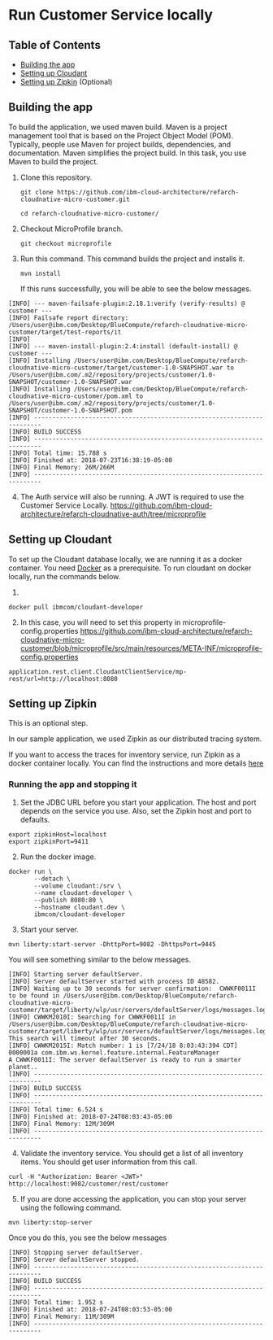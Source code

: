 # Run Customer Service locally

## Table of Contents

* [Building the app](#building-the-app)
* [Setting up Cloudant](#setting-up-cloudant)
* [Setting up Zipkin](#setting-up-zipkin) (Optional)

## Building the app

To build the application, we used maven build. Maven is a project management tool that is based on the Project Object Model (POM). Typically, people use Maven for project builds, dependencies, and documentation. Maven simplifies the project build. In this task, you use Maven to build the project.

1. Clone this repository.

   `git clone https://github.com/ibm-cloud-architecture/refarch-cloudnative-micro-customer.git`
   
   `cd refarch-cloudnative-micro-customer/`

2. Checkout MicroProfile branch.

   `git checkout microprofile`

3. Run this command. This command builds the project and installs it.

   `mvn install`
   
   If this runs successfully, you will be able to see the below messages.

```
[INFO] --- maven-failsafe-plugin:2.18.1:verify (verify-results) @ customer ---
[INFO] Failsafe report directory: /Users/user@ibm.com/Desktop/BlueCompute/refarch-cloudnative-micro-customer/target/test-reports/it
[INFO]
[INFO] --- maven-install-plugin:2.4:install (default-install) @ customer ---
[INFO] Installing /Users/user@ibm.com/Desktop/BlueCompute/refarch-cloudnative-micro-customer/target/customer-1.0-SNAPSHOT.war to /Users/user@ibm.com/.m2/repository/projects/customer/1.0-SNAPSHOT/customer-1.0-SNAPSHOT.war
[INFO] Installing /Users/user@ibm.com/Desktop/BlueCompute/refarch-cloudnative-micro-customer/pom.xml to /Users/user@ibm.com/.m2/repository/projects/customer/1.0-SNAPSHOT/customer-1.0-SNAPSHOT.pom
[INFO] ------------------------------------------------------------------------
[INFO] BUILD SUCCESS
[INFO] ------------------------------------------------------------------------
[INFO] Total time: 15.788 s
[INFO] Finished at: 2018-07-23T16:38:19-05:00
[INFO] Final Memory: 26M/266M
[INFO] ------------------------------------------------------------------------
```

4. The Auth service will also be running. A JWT is required to use the Customer Service Locally.
https://github.com/ibm-cloud-architecture/refarch-cloudnative-auth/tree/microprofile


## Setting up Cloudant

To set up the Cloudant database locally, we are running it as a docker container. You need [Docker](https://www.docker.com/) as a prerequisite.
To run cloudant on docker locally, run the commands below.

1.
```
docker pull ibmcom/cloudant-developer
```


2. In this case, you will need to set this property in microprofile-config.properties
https://github.com/ibm-cloud-architecture/refarch-cloudnative-micro-customer/blob/microprofile/src/main/resources/META-INF/microprofile-config.properties

```
application.rest.client.CloudantClientService/mp-rest/url=http://localhost:8080
```

## Setting up Zipkin

This is an optional step.

In our sample application, we used Zipkin as our distributed tracing system.

If you want to access the traces for inventory service, run Zipkin as a docker container locally. You can find the instructions and more details [here](https://github.com/ibm-cloud-architecture/refarch-cloudnative-kubernetes/blob/microprofile/Zipkin/README.md)

### Running the app and stopping it

1. Set the JDBC URL before you start your application. The host and port depends on the service you use.
Also, set the Zipkin host and port to defaults.

```
export zipkinHost=localhost
export zipkinPort=9411
```

2. Run the docker image.

```
docker run \
       --detach \
       --volume cloudant:/srv \
       --name cloudant-developer \
       --publish 8080:80 \
       --hostname cloudant.dev \
       ibmcom/cloudant-developer
```

3. Start your server.
```
mvn liberty:start-server -DhttpPort=9082 -DhttpsPort=9445
```
You will see something similar to the below messages.

```
[INFO] Starting server defaultServer.
[INFO] Server defaultServer started with process ID 48582.
[INFO] Waiting up to 30 seconds for server confirmation:  CWWKF0011I to be found in /Users/user@ibm.com/Desktop/BlueCompute/refarch-cloudnative-micro-customer/target/liberty/wlp/usr/servers/defaultServer/logs/messages.log
[INFO] CWWKM2010I: Searching for CWWKF0011I in /Users/user@ibm.com/Desktop/BlueCompute/refarch-cloudnative-micro-customer/target/liberty/wlp/usr/servers/defaultServer/logs/messages.log. This search will timeout after 30 seconds.
[INFO] CWWKM2015I: Match number: 1 is [7/24/18 8:03:43:394 CDT] 0000001a com.ibm.ws.kernel.feature.internal.FeatureManager            A CWWKF0011I: The server defaultServer is ready to run a smarter planet..
[INFO] ------------------------------------------------------------------------
[INFO] BUILD SUCCESS
[INFO] ------------------------------------------------------------------------
[INFO] Total time: 6.524 s
[INFO] Finished at: 2018-07-24T08:03:43-05:00
[INFO] Final Memory: 12M/309M
[INFO] ------------------------------------------------------------------------
```
4. Validate the inventory service. You should get a list of all inventory items.  You should get user information from this call.
```
curl -H "Authorization: Bearer <JWT>" http://localhost:9082/customer/rest/customer
```

5. If you are done accessing the application, you can stop your server using the following command.

`mvn liberty:stop-server`

Once you do this, you see the below messages
```
[INFO] Stopping server defaultServer.
[INFO] Server defaultServer stopped.
[INFO] ------------------------------------------------------------------------
[INFO] BUILD SUCCESS
[INFO] ------------------------------------------------------------------------
[INFO] Total time: 1.952 s
[INFO] Finished at: 2018-07-24T08:03:53-05:00
[INFO] Final Memory: 11M/309M
[INFO] ------------------------------------------------------------------------
```
